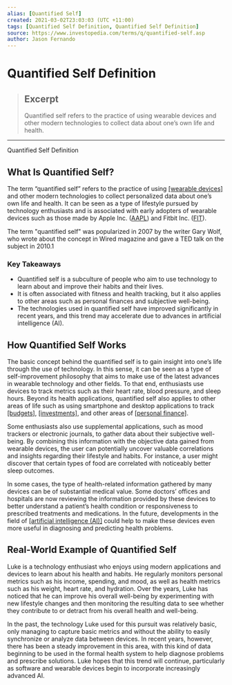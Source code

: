 ```yaml
---
alias: [Quantified Self]
created: 2021-03-02T23:03:03 (UTC +11:00)
tags: [Quantified Self Definition, Quantified Self Definition]
source: https://www.investopedia.com/terms/q/quantified-self.asp
author: Jason Fernando
---
```


# Quantified Self Definition

> ## Excerpt
> Quantified self refers to the practice of using wearable devices and other modern technologies to collect data about one’s own life and health.

---

Quantified Self Definition
## What Is Quantified Self?

The term “quantified self” refers to the practice of using [[wearable devices]](https://www.investopedia.com/terms/i/internet-things.asp) and other modern technologies to collect personalized data about one’s own life and health. It can be seen as a type of lifestyle pursued by technology enthusiasts and is associated with early adopters of wearable devices such as those made by Apple Inc. ([AAPL](https://www.investopedia.com/markets/quote?tvwidgetsymbol=AAPL)) and Fitbit Inc. ([FIT](https://www.investopedia.com/markets/quote?tvwidgetsymbol=fit)).

The term "quantified self" was popularized in 2007 by the writer Gary Wolf, who wrote about the concept in Wired magazine and gave a TED talk on the subject in 2010.1

### Key Takeaways

-   Quantified self is a subculture of people who aim to use technology to learn about and improve their habits and their lives.
-   It is often associated with fitness and health tracking, but it also applies to other areas such as personal finances and subjective well-being.
-   The technologies used in quantified self have improved significantly in recent years, and this trend may accelerate due to advances in artificial intelligence (AI).

## How Quantified Self Works

The basic concept behind the quantified self is to gain insight into one’s life through the use of technology. In this sense, it can be seen as a type of self-improvement philosophy that aims to make use of the latest advances in wearable technology and other fields. To that end, enthusiasts use devices to track metrics such as their heart rate, blood pressure, and sleep hours. Beyond its health applications, quantified self also applies to other areas of life such as using smartphone and desktop applications to track [[budgets]](https://www.investopedia.com/articles/07/budgetingforcompanies.asp), [[investments]](https://www.investopedia.com/investing-4427685), and other areas of [[personal finance]](https://www.investopedia.com/personal-finance-4427760).

Some enthusiasts also use supplemental applications, such as mood trackers or electronic journals, to gather data about their subjective well-being. By combining this information with the objective data gained from wearable devices, the user can potentially uncover valuable correlations and insights regarding their lifestyle and habits. For instance, a user might discover that certain types of food are correlated with noticeably better sleep outcomes.

In some cases, the type of health-related information gathered by many devices can be of substantial medical value. Some doctors’ offices and hospitals are now reviewing the information provided by these devices to better understand a patient’s health condition or responsiveness to prescribed treatments and medications. In the future, developments in the field of [[artificial intelligence (AI)]](https://www.investopedia.com/terms/a/artificial-intelligence-ai.asp) could help to make these devices even more useful in diagnosing and predicting health problems.

## Real-World Example of Quantified Self

Luke is a technology enthusiast who enjoys using modern applications and devices to learn about his health and habits. He regularly monitors personal metrics such as his income, spending, and mood, as well as health metrics such as his weight, heart rate, and hydration. Over the years, Luke has noticed that he can improve his overall well-being by experimenting with new lifestyle changes and then monitoring the resulting data to see whether they contribute to or detract from his overall health and well-being.

In the past, the technology Luke used for this pursuit was relatively basic, only managing to capture basic metrics and without the ability to easily synchronize or analyze data between devices. In recent years, however, there has been a steady improvement in this area, with this kind of data beginning to be used in the formal health system to help diagnose problems and prescribe solutions. Luke hopes that this trend will continue, particularly as software and wearable devices begin to incorporate increasingly advanced AI.
